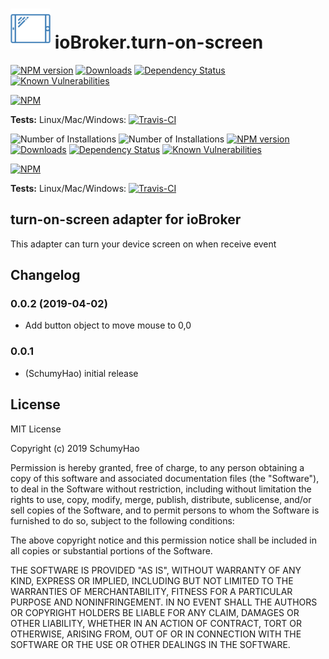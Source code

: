 <h1>
    <img src="admin/turn-on-screen.png" width="64"/>
    ioBroker.turn-on-screen
</h1>

 [![NPM version](http://img.shields.io/npm/v/iobroker.miio.svg)](https://www.npmjs.com/package/iobroker.miio)
[![Downloads](https://img.shields.io/npm/dm/iobroker.miio.svg)](https://www.npmjs.com/package/iobroker.miio)
[![Dependency Status](https://img.shields.io/david/SchumyHao/iobroker.miio.svg)](https://david-dm.org/SchumyHao/iobroker.miio)
[![Known Vulnerabilities](https://snyk.io/test/github/SchumyHao/ioBroker.miio/badge.svg)](https://snyk.io/test/github/SchumyHao/ioBroker.miio)

[![NPM](https://nodei.co/npm/iobroker.miio.png?downloads=true)](https://nodei.co/npm/iobroker.miio/)

**Tests:** Linux/Mac/Windows: [![Travis-CI](http://img.shields.io/travis/SchumyHao/ioBroker.miio/master.svg)](https://travis-ci.org/SchumyHao/ioBroker.miio)

![Number of Installations](http://iobroker.live/badges/turn-on-screen-installed.svg) ![Number of Installations](http://iobroker.live/badges/turn-on-screen-stable.svg) [![NPM version](http://img.shields.io/npm/v/iobroker.turn-on-screen.svg)](https://www.npmjs.com/package/iobroker.turn-on-screen)
[![Downloads](https://img.shields.io/npm/dm/iobroker.turn-on-screen.svg)](https://www.npmjs.com/package/iobroker.turn-on-screen)
[![Dependency Status](https://img.shields.io/david/smarthomefans/iobroker.turn-on-screen.svg)](https://david-dm.org/smarthomefans/iobroker.turn-on-screen)
[![Known Vulnerabilities](https://snyk.io/test/github/smarthomefans/ioBroker.turn-on-screen/badge.svg)](https://snyk.io/test/github/smarthomefans/ioBroker.turn-on-screen)

[![NPM](https://nodei.co/npm/iobroker.turn-on-screen.png?downloads=true)](https://nodei.co/npm/iobroker.turn-on-screen/)

**Tests:** Linux/Mac/Windows: [![Travis-CI](http://img.shields.io/travis/smarthomefans/ioBroker.turn-on-screen/master.svg)](https://travis-ci.org/smarthomefans/ioBroker.turn-on-screen)

## turn-on-screen adapter for ioBroker

This adapter can turn your device screen on when receive event

## Changelog
### 0.0.2 (2019-04-02)
* Add button object to move mouse to 0,0

### 0.0.1
* (SchumyHao) initial release

## License
MIT License

Copyright (c) 2019 SchumyHao

Permission is hereby granted, free of charge, to any person obtaining a copy
of this software and associated documentation files (the "Software"), to deal
in the Software without restriction, including without limitation the rights
to use, copy, modify, merge, publish, distribute, sublicense, and/or sell
copies of the Software, and to permit persons to whom the Software is
furnished to do so, subject to the following conditions:

The above copyright notice and this permission notice shall be included in all
copies or substantial portions of the Software.

THE SOFTWARE IS PROVIDED "AS IS", WITHOUT WARRANTY OF ANY KIND, EXPRESS OR
IMPLIED, INCLUDING BUT NOT LIMITED TO THE WARRANTIES OF MERCHANTABILITY,
FITNESS FOR A PARTICULAR PURPOSE AND NONINFRINGEMENT. IN NO EVENT SHALL THE
AUTHORS OR COPYRIGHT HOLDERS BE LIABLE FOR ANY CLAIM, DAMAGES OR OTHER
LIABILITY, WHETHER IN AN ACTION OF CONTRACT, TORT OR OTHERWISE, ARISING FROM,
OUT OF OR IN CONNECTION WITH THE SOFTWARE OR THE USE OR OTHER DEALINGS IN THE
SOFTWARE.
